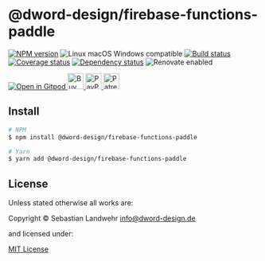 <!-- TITLE/ -->
# @dword-design/firebase-functions-paddle
<!-- /TITLE -->

<!-- BADGES/ -->
[![NPM version](https://img.shields.io/npm/v/@dword-design/firebase-functions-paddle.svg)](https://npmjs.org/package/@dword-design/firebase-functions-paddle)
![Linux macOS Windows compatible](https://img.shields.io/badge/os-linux%20%7C%C2%A0macos%20%7C%C2%A0windows-blue)
[![Build status](https://github.com/dword-design/firebase-functions-paddle/workflows/build/badge.svg)](https://github.com/dword-design/firebase-functions-paddle/actions)
[![Coverage status](https://img.shields.io/coveralls/dword-design/firebase-functions-paddle)](https://coveralls.io/github/dword-design/firebase-functions-paddle)
[![Dependency status](https://img.shields.io/david/dword-design/firebase-functions-paddle)](https://david-dm.org/dword-design/firebase-functions-paddle)
![Renovate enabled](https://img.shields.io/badge/renovate-enabled-brightgreen)

<a href="https://gitpod.io/#https://github.com/dword-design/bar">
  <img src="https://gitpod.io/button/open-in-gitpod.svg" alt="Open in Gitpod">
</a><a href="https://www.buymeacoffee.com/dword">
  <img
    src="https://www.buymeacoffee.com/assets/img/guidelines/download-assets-sm-2.svg"
    alt="Buy Me a Coffee"
    height="32"
  >
</a><a href="https://paypal.me/SebastianLandwehr">
  <img
    src="https://dword-design.de/images/paypal.svg"
    alt="PayPal"
    height="32"
  >
</a><a href="https://www.patreon.com/dworddesign">
  <img
    src="https://dword-design.de/images/patreon.svg"
    alt="Patreon"
    height="32"
  >
</a>
<!-- /BADGES -->

<!-- DESCRIPTION/ -->

<!-- /DESCRIPTION -->

<!-- INSTALL/ -->
## Install

```bash
# NPM
$ npm install @dword-design/firebase-functions-paddle

# Yarn
$ yarn add @dword-design/firebase-functions-paddle
```
<!-- /INSTALL -->

<!-- LICENSE/ -->
## License

Unless stated otherwise all works are:

Copyright &copy; Sebastian Landwehr <info@dword-design.de>

and licensed under:

[MIT License](https://opensource.org/licenses/MIT)
<!-- /LICENSE -->
